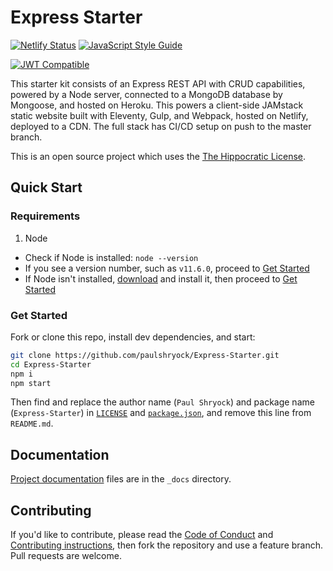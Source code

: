 # Express Starter

[![Netlify Status][netlify-deploy-status]][netlify-deploy] [![JavaScript Style Guide][standard-badge]][standard]

[![JWT Compatible][jwt-compatible-icon]][jwt]

This starter kit consists of an Express REST API with CRUD capabilities, powered by a Node server, connected to a MongoDB database by Mongoose, and hosted on Heroku. This powers a client-side JAMstack static website built with Eleventy, Gulp, and Webpack, hosted on Netlify, deployed to a CDN. The full stack has CI/CD setup on push to the master branch.

This is an open source project which uses the [The Hippocratic License][license].

## Quick Start

### Requirements

1. Node
  - Check if Node is installed: `node --version`
  - If you see a version number, such as `v11.6.0`, proceed to [Get Started](#get-started)
  - If Node isn't installed, [download][node-download] and install it, then proceed to [Get Started](#get-started)

### Get Started

Fork or clone this repo, install dev dependencies, and start:

```bash
git clone https://github.com/paulshryock/Express-Starter.git
cd Express-Starter
npm i
npm start
```

Then find and replace the author name (`Paul Shryock`) and package name (`Express-Starter`) in [`LICENSE`][license] and [`package.json`][pkg], and remove this line from `README.md`.

## Documentation

[Project documentation][docs] files are in the `_docs` directory.

## Contributing

If you'd like to contribute, please read the [Code of Conduct][code-of-conduct] and [Contributing instructions][contributing], then fork the repository and use a feature branch. Pull requests are welcome.

[netlify-deploy-status]: https://api.netlify.com/api/v1/badges/4a56c891-9260-44a1-a4b6-6e9522bc37a8/deploy-status
[netlify-deploy]: https://app.netlify.com/sites/express-starter/deploys
[standard-badge]: https://img.shields.io/badge/code_style-standard-brightgreen.svg
[standard]: https://standardjs.com
[jwt]: https://jwt.io/
[jwt-compatible-icon]: http://jwt.io/img/badge-compatible.svg
[license]: https://firstdonoharm.dev/
[node-download]: https://nodejs.org/en/download/
[pkg]: package.json
[docs]: _docs/
[code-of-conduct]: CODE_OF_CONDUCT.md
[contributing]: CONTRIBUTING.md
